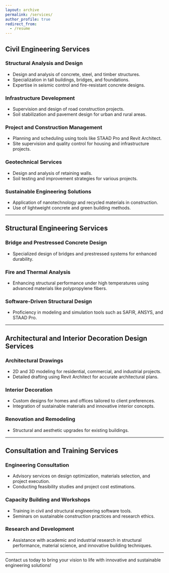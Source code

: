 ```yaml
---
layout: archive
permalink: /services/
author_profile: true
redirect_from:
  - /resume
---
```

## Civil Engineering Services
### Structural Analysis and Design
- Design and analysis of concrete, steel, and timber structures.
- Specialization in tall buildings, bridges, and foundations.
- Expertise in seismic control and fire-resistant concrete designs.

### Infrastructure Development
- Supervision and design of road construction projects.
- Soil stabilization and pavement design for urban and rural areas.

### Project and Construction Management
- Planning and scheduling using tools like STAAD Pro and Revit Architect.
- Site supervision and quality control for housing and infrastructure projects.

### Geotechnical Services
- Design and analysis of retaining walls.
- Soil testing and improvement strategies for various projects.

### Sustainable Engineering Solutions
- Application of nanotechnology and recycled materials in construction.
- Use of lightweight concrete and green building methods.

---

## Structural Engineering Services
### Bridge and Prestressed Concrete Design
- Specialized design of bridges and prestressed systems for enhanced durability.

### Fire and Thermal Analysis
- Enhancing structural performance under high temperatures using advanced materials like polypropylene fibers.

### Software-Driven Structural Design
- Proficiency in modeling and simulation tools such as SAFIR, ANSYS, and STAAD Pro.

---

## Architectural and Interior Decoration Design Services
### Architectural Drawings
- 2D and 3D modeling for residential, commercial, and industrial projects.
- Detailed drafting using Revit Architect for accurate architectural plans.

### Interior Decoration
- Custom designs for homes and offices tailored to client preferences.
- Integration of sustainable materials and innovative interior concepts.

### Renovation and Remodeling
- Structural and aesthetic upgrades for existing buildings.

---

## Consultation and Training Services
### Engineering Consultation
- Advisory services on design optimization, materials selection, and project execution.
- Conducting feasibility studies and project cost estimations.

### Capacity Building and Workshops
- Training in civil and structural engineering software tools.
- Seminars on sustainable construction practices and research ethics.

### Research and Development
- Assistance with academic and industrial research in structural performance, material science, and innovative building techniques.

---

Contact us today to bring your vision to life with innovative and sustainable engineering solutions!

